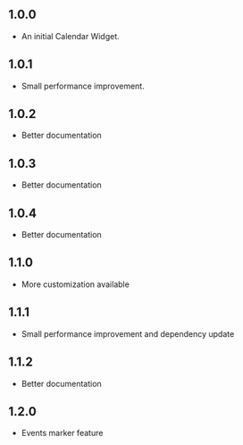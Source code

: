 ## 1.0.0

* An initial Calendar Widget.

## 1.0.1

* Small performance improvement.

## 1.0.2

* Better documentation

## 1.0.3

* Better documentation

## 1.0.4

* Better documentation

## 1.1.0

* More customization available

## 1.1.1

* Small performance improvement and dependency update

## 1.1.2

* Better documentation

## 1.2.0

* Events marker feature 